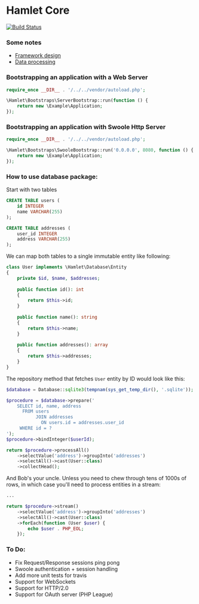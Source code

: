 Hamlet Core
===

[![Build Status](https://travis-ci.org/vasily-kartashov/hamlet-core.svg)](https://travis-ci.org/vasily-kartashov/hamlet-core)

### Some notes

* [Framework design](https://notes.kartashov.com/2016/07/08/simple-caching-web-framework/)
* [Data processing](https://notes.kartashov.com/2017/05/09/result-set-processor/)

### Bootstrapping an application with a Web Server

```php
require_once __DIR__ . '/../../vendor/autoload.php';

\Hamlet\Bootstraps\ServerBootstrap::run(function () {
    return new \Example\Application;
});
```

### Bootstrapping an application with Swoole Http Server

```php
require_once __DIR__ . '/../../vendor/autoload.php';

\Hamlet\Bootstraps\SwooleBootstrap::run('0.0.0.0', 8080, function () {
    return new \Example\Application;
});
```

### How to use database package:

Start with two tables 

```sql
CREATE TABLE users (
    id INTEGER
    name VARCHAR(255)
);

CREATE TABLE addresses (
    user_id INTEGER
    address VARCHAR(255)
);
```

We can map both tables to a single immutable entity like following:

```php
class User implements \Hamlet\Database\Entity
{
    private $id, $name, $addresses;
    
    public function id(): int 
    {
        return $this->id;
    }
    
    public function name(): string
    {
        return $this->name;
    }
    
    public function addresses(): array
    {
        return $this->addresses;
    }
}
```

The repository method that fetches `User` entity by ID would look like this:

```php
$database = Database::sqlite3(tempnam(sys_get_temp_dir(), '.sqlite'));

$procedure = $database->prepare('
    SELECT id, name, address
      FROM users
           JOIN addresses
             ON users.id = addresses.user_id
     WHERE id = ?
');
$procedure->bindInteger($userId);

return $procedure->processAll()
    ->selectValue('address')->groupInto('addresses')
    ->selectAll()->cast(User::class)
    ->collectHead();
```

And Bob's your uncle. Unless you need to chew through tens of 1000s of rows, in which case you'll need to process entities in a stream:

```php
...

return $procedure->stream()
    ->selectValue('address')->groupInto('addresses')
    ->selectAll()->cast(User::class)
    ->forEach(function (User $user) {
        echo $user . PHP_EOL;
    });
```

### To Do:

* Fix Request/Response sessions ping pong
* Swoole authentication + session handling
* Add more unit tests for travis
* Support for WebSockets
* Support for HTTP/2.0
* Support for OAuth server (PHP League)

